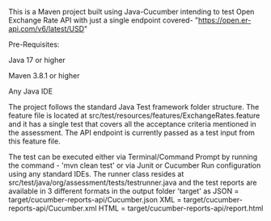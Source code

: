 This is a Maven project built using Java-Cucumber intending to test Open Exchange Rate API with just a single endpoint covered- "https://open.er-api.com/v6/latest/USD"

Pre-Requisites: 

  Java 17 or higher
  
  Maven 3.8.1 or higher
  
  Any Java IDE
  

The project follows the standard Java Test framework folder structure. The feature file is located at src/test/resources/features/ExchangeRates.feature and it has a single test that covers all the acceptance criteria mentioned in the 
assessment. The API endpoint is currently passed as a test input from this feature file. 

The test can be executed either via Terminal/Command Prompt by running the command - 'mvn clean test' or via Junit or Cucumber Run configuration using any standard IDEs. The runner class resides at src/test/java/org/assessment/tests/testrunner.java
and the test reports are available in 3 different formats in the output folder 'target' as
JSON = target/cucumber-reports-api/Cucumber.json
XML = target/cucumber-reports-api/Cucumber.xml
HTML = target/cucumber-reports-api/report.html

